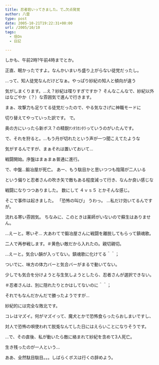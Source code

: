 ```yaml
---
title: 忍者砦いってきました。で…欠点発覚
author: 八雲
type: post
date: 2005-10-21T19:22:31+00:00
url: /2005/10/10
tags:
  - 信On
  - 日記

---
```

しかも、午前2時?午前4時までとか。
  
正直、眠かったですよ。なんかいまいち盛り上がらない徒党だったし。
  
…って、知人徒党なんだけどなぁ。やっぱり紗紀の知人と傾向が違う
  
気がしまくります。…え？紗紀は喋りすぎですか？ そんなこんなで、紗紀以外はなごやか（？）な雰囲気で進んで行きます。
  
まぁ、攻撃力も足りてる徒党だったので、やる気なさげに神職モードに
  
切り替えてやっていった訳です。 で。
  
奥の方にいったら新ボス？の精鋭ﾅﾝﾀﾗｶﾝﾀﾗっていうのがいたんです。
  
で、それを狩ると。…もう丹が切れたという声が一つ聞こえてたような
  
気がするんですが、まぁそれは置いておいて…
	  
戦闘開始。序盤はまぁまぁ普通に進行。
  
で、中盤…鍛冶屋が死亡。 あー、もう駄目かと思いつつも陰陽が二人いる
  
という偏りと忍者さんの吹き矢で敵もある程度減って行き、なんか良い感じな
  
戦闘になりつつありました。 数にして ４ｖｓ５ とかそんな感じ。
  
そこで事件は起きました。 「恐怖の叫び」 うわっ。 …私だけ効いてるんですが。
  
流れる寒い雰囲気。 ちなみに、このときは薬師がいないので蘇生はありません。
  
…えーと。寒いぞ… 大あわてで鍛冶屋さんに戦闘を離脱してもらって鎮魂歌。
  
二人で再参戦します。＃黄色い敵だから入れたの。親切親切。
  
…えーと。気合い韻が入ってない。鎮魂歌に化けてる＾＾；
  
ついでに、味方の体力バーと気合バーがまるで動いてない。
  
少しでも気合を分けようと与生気しようとしたら、忍者さんが選択できない。
  
＃忍者さんは、別に隠れたりとかはしてないのに＾＾；
  
それでもなんだかんだで勝ったようですが…
  
紗紀的には完全な敗北です。
  
コレはマズイ。何がマズイって、魔犬とかで恐怖食らったらおしまいですし、
  
対人で恐怖の唄使われて脱兎なんてした日にはえらいことになりそうです。
	  
…で、その直後、私が動いたら敵に絡まれて紗紀を含めて3人死亡。
  
生き残ったのが一人という…
  
ああ、全然駄目駄目。。。しばらくボスは行くの辞めよう。
